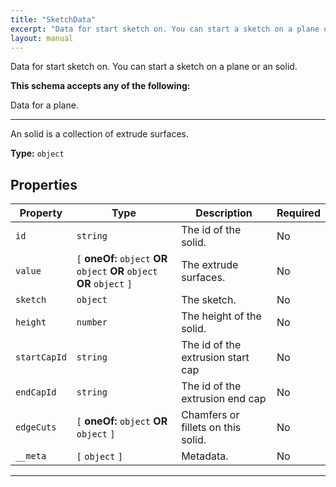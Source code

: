 ```yaml
---
title: "SketchData"
excerpt: "Data for start sketch on. You can start a sketch on a plane or an solid."
layout: manual
---
```


Data for start sketch on. You can start a sketch on a plane or an solid.



**This schema accepts any of the following:**

Data for a plane.








----
An solid is a collection of extrude surfaces.


**Type:** `object`




## Properties

| Property | Type | Description | Required |
|----------|------|-------------|----------|
| `id` |`string`| The id of the solid. | No |
| `value` |`[` **oneOf:** `object` **OR** `object` **OR** `object` **OR** `object` `]`| The extrude surfaces. | No |
| `sketch` |`object`| The sketch. | No |
| `height` |`number`| The height of the solid. | No |
| `startCapId` |`string`| The id of the extrusion start cap | No |
| `endCapId` |`string`| The id of the extrusion end cap | No |
| `edgeCuts` |`[` **oneOf:** `object` **OR** `object` `]`| Chamfers or fillets on this solid. | No |
| `__meta` |`[` `object` `]`| Metadata. | No |


----





